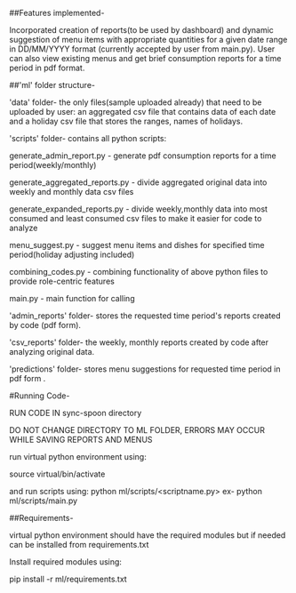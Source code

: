 ##Features implemented-

Incorporated creation of reports(to be used by dashboard) and dynamic suggestion of menu items with appropriate quantities for a given date range in DD/MM/YYYY format (currently accepted by user from main.py). User can also view existing menus and get brief consumption reports for a time period in pdf format.


##'ml' folder structure-


'data' folder- the only files(sample uploaded already) that need to be uploaded by user: an aggregated csv file that contains data of each date and a holiday csv file that stores the ranges, names of holidays.


'scripts' folder- contains all python scripts:

generate_admin_report.py - generate pdf consumption reports for a time period(weekly/monthly)

generate_aggregated_reports.py - divide aggregated original data into weekly and monthly data csv files

generate_expanded_reports.py - divide weekly,monthly data into most consumed and least consumed csv files to make it easier for code to analyze

menu_suggest.py - suggest menu items and dishes for specified time period(holiday adjusting included)

combining_codes.py - combining functionality of above python files to provide role-centric features

main.py - main function for calling


'admin_reports' folder- stores the requested time period's reports created by code (pdf form).


'csv_reports' folder- the weekly, monthly reports created by code after analyzing original data.


'predictions' folder- stores menu suggestions for requested time period in pdf form .



#Running Code-

RUN CODE IN sync-spoon directory


DO NOT CHANGE DIRECTORY TO ML FOLDER, ERRORS MAY OCCUR WHILE SAVING REPORTS AND MENUS


run virtual python environment using:

source virtual/bin/activate

and run scripts using: python ml/scripts/<scriptname.py>
ex- python ml/scripts/main.py


##Requirements-

virtual python environment should have the required modules but if needed can be installed from requirements.txt

Install required modules using: 

pip install -r ml/requirements.txt
